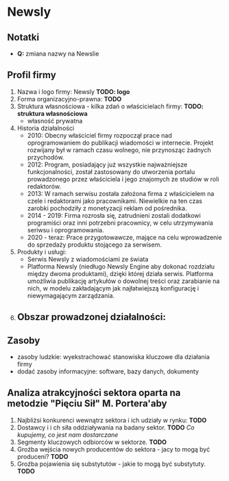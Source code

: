 # Newsly

## Notatki

- **Q:** zmiana nazwy na Newslie

## Profil firmy

1. Nazwa i logo firmy: Newsly **TODO: logo**
2. Forma organizacyjno-prawna: **TODO**
3. Struktura własnościowa - kilka zdań o właścicielach firmy: **TODO: struktura własnościowa**
    - własność prywatna
4. Historia działalności
    - 2010: Obecny właściciel firmy rozpoczął prace nad oprogramowaniem do publikacji wiadomości w internecie.
    Projekt rozwijany był w ramach czasu wolnego, nie przynosząc żadnych przychodów.
    - 2012: Program, posiadający już wszystkie najważniejsze funkcjonalności,
    został zastosowany do utworzenia portalu prowadzonego przez właściciela i jego znajomych ze studiów w roli redaktorów.
    - 2013: W ramach serwisu została założona firma z właścicielem na czele i redaktorami jako pracownikami.
    Niewielkie na ten czas zarobki pochodziły z monetyzacji reklam od pośrednika.
    - 2014 - 2019: Firma rozrosła się, zatrudnieni zostali dodatkowi programiści oraz inni potrzebni pracownicy,
    w celu utrzymywania seriwsu i oprogramowania.
    - 2020 - teraz: Prace przygotowawcze, mające na celu wprowadzenie do sprzedaży produktu stojącego za serwisem.
5. Produkty i usługi:
    - Serwis Newsly z wiadomościami ze świata
    - Platforma Newsly (niedługo Newsly Engine aby dokonać rozdziału między dwoma produktami),
    dzięki której działa serwis. Platforma umożliwia publikację artykułów o dowolnej treści oraz zarabianie na nich,
    w modelu zakładającym jak najłatwiejszą konfigurację i niewymagającym zarządzania.
6. Obszar prowadzonej działalności:
    -

## Zasoby

- zasoby ludzkie: wyekstrachować stanowiska kluczowe dla działania firmy
- dodać zasoby informacyjne: software, bazy danych, dokumenty

## Analiza atrakcyjności sektora oparta na metodzie "Pięciu Sił" M. Portera'aby

1. Najbliżsi konkurenci wewnątrz sektora i ich udziały w rynku: **TODO**
2. Dostawcy i i ch siła oddziaływania na badany sektor. **TODO** *Co kupujemy, co jest nam dostarczane*
3. Segmenty kluczowych odbiorców w sektorze. **TODO**
4. Groźba wejścia nowych producentów do sektora - jacy to mogą być produceni? **TODO**
5. Groźba pojawienia się substytutów - jakie to mogą być substytuty. **TODO**